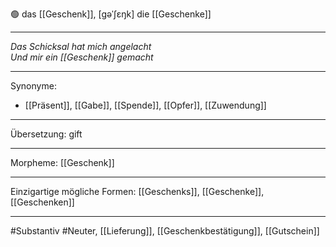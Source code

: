 🟢 das [[Geschenk]], [gəˈʃɛŋk]
die [[Geschenke]]


---
*Das Schicksal hat mich angelacht*  
*Und mir ein [[Geschenk]] gemacht*  

---
Synonyme:
- [[Präsent]], [[Gabe]], [[Spende]], [[Opfer]], [[Zuwendung]]

---
Übersetzung: gift

---
Morpheme:
[[Geschenk]]

---
Einzigartige mögliche Formen: [[Geschenks]], [[Geschenke]], [[Geschenken]]

---
#Substantiv #Neuter, [[Lieferung]], [[Geschenkbestätigung]], [[Gutschein]]